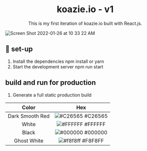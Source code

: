 <h1 align="center"> koazie.io - v1 </h1>

<p align="center">
  This is my first iteration of koazie.io built with React.js.

<p align="center">

  ![Screen Shot 2022-01-26 at 10 33 22 AM](https://user-images.githubusercontent.com/51058620/151194042-68f694ba-ae9f-4886-bb3d-95f3641f6389.png)

  
  ## 🧰 set-up
  
  1. Install the dependencies
    npm install or yarn
  2. Start the development server
    npm run start
  
  ## build and run for production
   1. Generate a full static production build
  
  
  Color | Hex 
:-------------: | :-------------:
Dark Smooth Red  | ![#C26565](https://via.placeholder.com/10/C26565/000000?text=+) #C26565
White | ![#FFFFFF](https://via.placeholder.com/10/FFFFFF/000000?text=+) #FFFFFF
Black  | ![#000000](https://via.placeholder.com/10/000000/000000?text=+) #000000
Ghost White | ![#f8f8ff](https://via.placeholder.com/10/f8f8ff/000000?text=+) #F8F8FF
